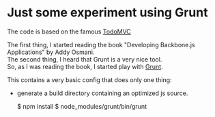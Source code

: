 # Just some experiment using Grunt

The code is based on the famous [TodoMVC](http://todomvc.com/)

The first thing, I started reading the book "Developing Backbone.js Applications" by Addy Osmani.  
The second thing, I heard that Grunt is a very nice tool.  
So, as I was reading the book, I started play with [Grunt](http://gruntjs.com/).

This contains a very basic config that does only one thing:
- generate a build directory containing an optimized js source.

    $ npm install
    $ node_modules/grunt/bin/grunt





